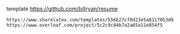 
template https://github.com/billryan/resume
```
https://www.sharelatex.com/templates/556b27cf0d23e5a8117053d9
https://www.overleaf.com/project/5c2c9c84b7a2a65a11e854f5
```